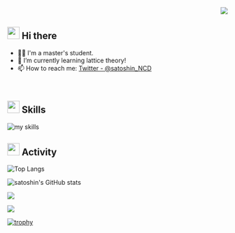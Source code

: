<!-- 1. GitHub usernameを変更 -->
<div align="right">
  <img src="https://komarev.com/ghpvc/?username=satoshin-des" />
</div>


<!-- 2. プロフィールや連絡先を変更 -->
## <img src="https://media3.giphy.com/media/QZ7FYeH8cmnMQ/giphy.gif?cid=6c09b952yk1iqggtj4hs14qobkgracmntp79wuq7a1ltbg2g&ep=v1_internal_gif_by_id&rid=giphy.gif&ct=g" width="28"> Hi there

- 🧑‍💻 I'm a master's student.
- 🌱 I’m currently learning lattice theory!
- 📫 How to reach me: [Twitter - @satoshin_NCD](https://twitter.com/satoshin_NCD)
<br>


<!-- 3. 好きな技術スタックに変更 -->
<!-- ライトモート：theme=light, ダークモート：theme=dark -->
<!-- アイコンの選択肢一覧：https://arc.net/l/quote/zizyykfh -->
## <img src="https://i0.wp.com/media.tenor.com/DlRZa66A_Q0AAAAM/yuki-nagato-mouse-wave.gif" width="28"> Skills
<img alt="my skills" src="https://skillicons.dev/icons?theme=dark&perline=7&i=c,cpp,cs,latex,php,py,r,unity,visualstudio,vscode" />
<br>


## <img src="https://64.media.tumblr.com/cd80262a2cc28ad62ff56d656405cfd4/tumblr_mrkp9abGcZ1sq9yswo1_500.gif" width="28"> Activity
![Top Langs](https://github-readme-stats.vercel.app/api/top-langs/?username=satoshin-des&exclude_repo=github-readme-stats,satoshin-des.github.io)


![satoshin's GitHub stats](https://github-readme-stats.vercel.app/api?username=satoshin-des&show_icons=true&theme=radical)

![](http://github-profile-summary-cards.vercel.app/api/cards/repos-per-language?username=satoshin-des&theme=default)


![](http://github-profile-summary-cards.vercel.app/api/cards/profile-details?username=satoshin-des&theme=default)


[![trophy](https://github-profile-trophy.vercel.app/?username=satoshin-des&theme=default&column=7)](https://github.com/ryo-ma/github-profile-trophy)


<!--
This repository is a ✨ _special_ ✨ repository because its `README.md` (this file) appears on your GitHub profile.

Here are some ideas to get you started:

- 🔭 I’m currently working on ...
- 🌱 I’m currently learning ...
- 👯 I’m looking to collaborate on ...
- 🤔 I’m looking for help with ...
- 💬 Ask me about ...
- 📫 How to reach me: ...
- 😄 Pronouns: ...
- ⚡ Fun fact: ...
-->

